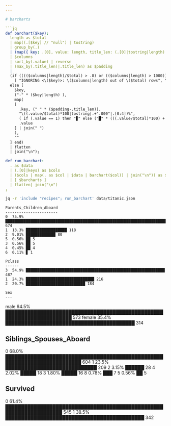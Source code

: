 ```yaml
---
---

# barcharts

```jq
def barchart($key):
  length as $total
  | map((.[$key] // "null") | tostring)
  | group_by(.)
  | (map({ key: .[0], value: length, title_len: (.[0]|tostring|length) }) ) as $columns
  | $columns
  | sort_by(.value) | reverse
  | (max_by(.title_len)|.title_len) as $padding
  |
  (if (((($columns|length)/$total) > .8) or (($columns|length) > 1000)) then
    [ "IGNORING <\($key)>: \($columns|length) out of \($total) rows", ""]
  else [
    $key,
    ("-" * ($key|length) ),
    map(
    [
      .key, (" " * ($padding-.title_len)),
      "\((.value/$total)*100|tostring|.+".000"|.[0:4])%",
      ( if (.value == 1) then "▊" else ("█" * (((.value/$total)*100) + (.value|log)|round)) end),
      .value
    ] | join(" ")
    ),
    ""
  ] end)
  | flatten
  | join("\n");

def run_barchart:
  . as $data
  | (.[0]|keys) as $cols
  | ($cols | map(. as $col | $data | barchart($col)) | join("\n")) as $barcharts
  | [ $barcharts ]
  | flatten| join("\n")
;
```

```sh
jq -r 'include "recipes"; run_barchart' data/titanic.json
```

```
Parents_Children_Aboard
-----------------------
0  75.9% ██████████████████████████████████████████████████████████████████████████████████ 674
1  13.3% ██████████████████ 118
2  9.01% █████████████ 80
5  0.56% ██ 5
3  0.56% ██ 5
4  0.45% ██ 4
6  0.11% ▊ 1

Pclass
------
3  54.9% █████████████████████████████████████████████████████████████ 487
1  24.3% ██████████████████████████████ 216
2  20.7% ██████████████████████████ 184

Sex
---
```

male    64.5% ███████████████████████████████████████████████████████████████████████ 573
female  35.4% █████████████████████████████████████████ 314

Siblings_Spouses_Aboard
-----------------------
0  68.0% ██████████████████████████████████████████████████████████████████████████ 604
1  23.5% █████████████████████████████ 209
2  3.15% ██████ 28
4  2.02% █████ 18
3  1.80% █████ 16
8  0.78% ███ 7
5  0.56% ██ 5

Survived
--------
0  61.4% ████████████████████████████████████████████████████████████████████ 545
1  38.5% ████████████████████████████████████████████ 342
```
